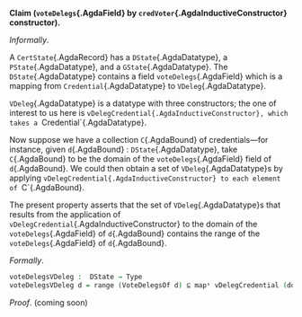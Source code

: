 <!--
```agda

{-# OPTIONS --safe #-}

open import Ledger.Conway.Specification.Gov.Base

module Ledger.Conway.Specification.Certs.Properties.VoteDelegsVDeleg (gs : _) (open GovStructure gs) where

open import Ledger.Conway.Specification.Certs gs
open import Ledger.Prelude
open import Ledger.Conway.Specification.Gov.Actions gs
```
-->

<a id="thm:VDelegsInRegDReps"></a>
**Claim (`voteDelegs`{.AgdaField} by `credVoter`{.AgdaInductiveConstructor} constructor).**

*Informally*.

A `CertState`{.AgdaRecord} has a `DState`{.AgdaDatatype}, a `PState`{.AgdaDatatype}, and a
`GState`{.AgdaDatatype}.  The `DState`{.AgdaDatatype} contains a field
`voteDelegs`{.AgdaField} which is a mapping from `Credential`{.AgdaDatatype} to
`VDeleg`{.AgdaDatatype}.

`VDeleg`{.AgdaDatatype} is a datatype with three constructors; the one of interest to
us here is `vDelegCredential{.AgdaInductiveConstructor}, which takes a `Credential`{.AgdaDatatype}.

Now suppose we have a collection `C`{.AgdaBound} of credentials—for
instance, given `d`{.AgdaBound} : `DState`{.AgdaDatatype}, take
`C`{.AgdaBound} to be the domain of the `voteDelegs`{.AgdaField} field
of `d`{.AgdaBound}. We could then obtain a set of `VDeleg`{.AgdaDatatype}s
by applying `vDelegCredential{.AgdaInductiveConstructor} to
each element of `C`{.AgdaBound}.

The present property asserts that the set of `VDeleg`{.AgdaDatatype}s
that results from the application of
`vDelegCredential`{.AgdaInductiveConstructor} to the
domain of the `voteDelegs`{.AgdaField} of `d`{.AgdaBound} contains the range
of the `voteDelegs`{.AgdaField} of `d`{.AgdaBound}.

*Formally*.

```agda
voteDelegsVDeleg :  DState → Type
voteDelegsVDeleg d = range (VoteDelegsOf d) ⊆ mapˢ vDelegCredential (dom (VoteDelegsOf d))
```

*Proof*. (coming soon)

